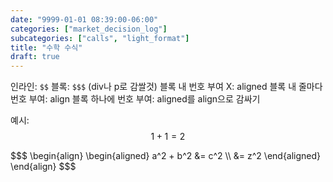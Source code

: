 ```yaml
---
date: "9999-01-01 08:39:00-06:00"
categories: ["market_decision_log"]
subcategories: ["calls", "light_format"]
title: "수학 수식"
draft: true
---
```

인라인: `$$`
블록: `$$$` (div나 p로 감쌀것)
블록 내 번호 부여 X: aligned
블록 내 줄마다 번호 부여: align
블록 하나에 번호 부여: aligned를 align으로 감싸기

예시:
$$1+1 = 2$$

<p>
$$$
\begin{align}
\begin{aligned}
a^2 + b^2 &= c^2 \\
    &= z^2
\end{aligned}
\end{align}
$$$
</p>